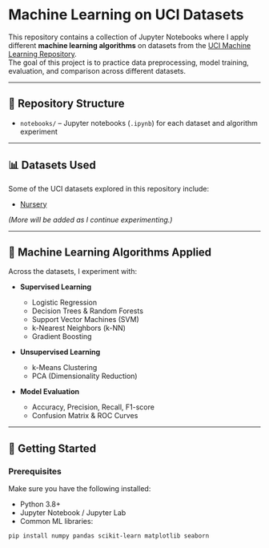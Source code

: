 # Machine Learning on UCI Datasets  

This repository contains a collection of Jupyter Notebooks where I apply different **machine learning algorithms** on datasets from the [UCI Machine Learning Repository](https://archive.ics.uci.edu/).  
The goal of this project is to practice data preprocessing, model training, evaluation, and comparison across different datasets.  

---

## 📂 Repository Structure  

- `notebooks/` – Jupyter notebooks (`.ipynb`) for each dataset and algorithm experiment  

---

## 📊 Datasets Used  

Some of the UCI datasets explored in this repository include:  

- [Nursery](https://archive.ics.uci.edu/static/public/76/nursery.zip)   

*(More will be added as I continue experimenting.)*  

---

## 🤖 Machine Learning Algorithms Applied  

Across the datasets, I experiment with:  

- **Supervised Learning**  
  - Logistic Regression  
  - Decision Trees & Random Forests  
  - Support Vector Machines (SVM)  
  - k-Nearest Neighbors (k-NN)  
  - Gradient Boosting  

- **Unsupervised Learning**  
  - k-Means Clustering  
  - PCA (Dimensionality Reduction)  

- **Model Evaluation**  
  - Accuracy, Precision, Recall, F1-score  
  - Confusion Matrix & ROC Curves  

---

## 🚀 Getting Started  

### Prerequisites  
Make sure you have the following installed:  

- Python 3.8+  
- Jupyter Notebook / Jupyter Lab  
- Common ML libraries:  

```bash
pip install numpy pandas scikit-learn matplotlib seaborn
